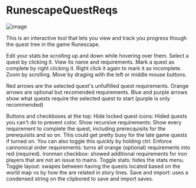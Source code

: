 # RunescapeQuestReqs
![image](https://user-images.githubusercontent.com/28366832/196825412-d1be282d-84c5-414b-b175-fa83d09dc814.png)

This is an interactive tool that lets you view and track you progress though the quest tree in the game Runescape.

Edit your stats be scrolling up and down while hovering over them.
Select a quest by clicking it. View its name and requirements.
Mark a quest as complete by right clicking it. Right click it again to mark it as incomplete.
Zoom by scrolling.
Move by draging with the left or middle mouse buttons.

Red arrows are the selected quest's unfulfilled quest requirements.
Orange arrows are optional but recomended requirements.
Blue and purple arrows show what quests require the selected quest to start (purple is only recommended)

Buttons and checkboxes at the top:
Hide locked quest icons: Hided quests you can't do to prevent color.
Show recursive requirements: Show every requirement to complete the quest, including prerecquisits for the prerequisits and so on. This could get pretty busy for the late game quests if turned on. You can also toggle this quickly by holding ctrl.
Enforce cannonical order requirements: turns all orange (optional) requirements into red (required).
Ironman checkbox: showed additional requirements for iron players that are not an issue to mains.
Toggle stats: hides the stats menu.
Toggle layout: swapes between having the quests located based on the world map vs by how the are related in story lines.
Save and import: uses a condensed string on the clipbored to save and import saves.
